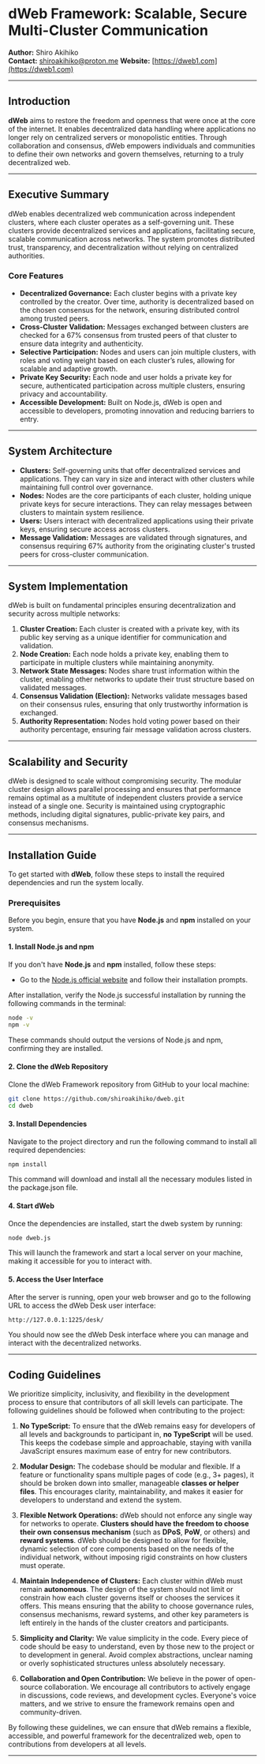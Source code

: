 # dWeb Framework: Scalable, Secure Multi-Cluster Communication

**Author:** Shiro Akihiko  
**Contact:** [shiroakihiko@proton.me](mailto:shiroakihiko@proton.me)
**Website:** [https://dweb1.com](https://dweb1.com)

---

## Introduction
**dWeb** aims to restore the freedom and openness that were once at the core of the internet. It enables decentralized data handling where applications no longer rely on centralized servers or monopolistic entities. Through collaboration and consensus, dWeb empowers individuals and communities to define their own networks and govern themselves, returning to a truly decentralized web.

---

## Executive Summary

dWeb enables decentralized web communication across independent clusters, where each cluster operates as a self-governing unit. These clusters provide decentralized services and applications, facilitating secure, scalable communication across networks. The system promotes distributed trust, transparency, and decentralization without relying on centralized authorities.

### Core Features

- **Decentralized Governance:** Each cluster begins with a private key controlled by the creator. Over time, authority is decentralized based on the chosen consensus for the network, ensuring distributed control among trusted peers.
- **Cross-Cluster Validation:** Messages exchanged between clusters are checked for a 67% consensus from trusted peers of that cluster to ensure data integrity and authenticity.
- **Selective Participation:** Nodes and users can join multiple clusters, with roles and voting weight based on each cluster’s rules, allowing for scalable and adaptive growth.
- **Private Key Security:** Each node and user holds a private key for secure, authenticated participation across multiple clusters, ensuring privacy and accountability.
- **Accessible Development:** Built on Node.js, dWeb is open and accessible to developers, promoting innovation and reducing barriers to entry.

---

## System Architecture

- **Clusters:** Self-governing units that offer decentralized services and applications. They can vary in size and interact with other clusters while maintaining full control over governance.
- **Nodes:** Nodes are the core participants of each cluster, holding unique private keys for secure interactions. They can relay messages between clusters to maintain system resilience.
- **Users:** Users interact with decentralized applications using their private keys, ensuring secure access across clusters.
- **Message Validation:** Messages are validated through signatures, and consensus requiring 67% authority from the originating cluster's trusted peers for cross-cluster communication.

---

## System Implementation

dWeb is built on fundamental principles ensuring decentralization and security across multiple networks:

1. **Cluster Creation:** Each cluster is created with a private key, with its public key serving as a unique identifier for communication and validation.
2. **Node Creation:** Each node holds a private key, enabling them to participate in multiple clusters while maintaining anonymity.
3. **Network State Messages:** Nodes share trust information within the cluster, enabling other networks to update their trust structure based on validated messages.
4. **Consensus Validation (Election):** Networks validate messages based on their consensus rules, ensuring that only trustworthy information is exchanged.
5. **Authority Representation:** Nodes hold voting power based on their authority percentage, ensuring fair message validation across clusters.

---

## Scalability and Security

dWeb is designed to scale without compromising security. The modular cluster design allows parallel processing and ensures that performance remains optimal as a multitute of independent clusters provide a service instead of a single one. Security is maintained using cryptographic methods, including digital signatures, public-private key pairs, and consensus mechanisms.

---

## Installation Guide

To get started with **dWeb**, follow these steps to install the required dependencies and run the system locally.

### Prerequisites

Before you begin, ensure that you have **Node.js** and **npm** installed on your system.

#### 1. Install Node.js and npm

If you don't have **Node.js** and **npm** installed, follow these steps:

- Go to the [Node.js official website](https://nodejs.org/) and follow their installation prompts.

After installation, verify the Node.js successful installation by running the following commands in the terminal:

```bash
node -v
npm -v
```

These commands should output the versions of Node.js and npm, confirming they are installed.

#### 2. Clone the dWeb Repository

Clone the dWeb Framework repository from GitHub to your local machine:

```bash
git clone https://github.com/shiroakihiko/dweb.git
cd dweb
```

#### 3. Install Dependencies

Navigate to the project directory and run the following command to install all required dependencies:

```bash
npm install
```

This command will download and install all the necessary modules listed in the package.json file.


#### 4. Start dWeb

Once the dependencies are installed, start the dweb system by running:

```bash
node dweb.js
```

This will launch the framework and start a local server on your machine, making it accessible for you to interact with.

#### 5. Access the User Interface

After the server is running, open your web browser and go to the following URL to access the dWeb Desk user interface:
```text
http://127.0.0.1:1225/desk/
```

You should now see the dWeb Desk interface where you can manage and interact with the decentralized networks.

---

## Coding Guidelines

We prioritize simplicity, inclusivity, and flexibility in the development process to ensure that contributors of all skill levels can participate. The following guidelines should be followed when contributing to the project:

1. **No TypeScript:** To ensure that the dWeb remains easy for developers of all levels and backgrounds to participant in, **no TypeScript** will be used. This keeps the codebase simple and approachable, staying with vanilla JavaScript ensures maximum ease of entry for new contributors.
   
2. **Modular Design:** The codebase should be modular and flexible. If a feature or functionality spans multiple pages of code (e.g., 3+ pages), it should be broken down into smaller, manageable **classes or helper files**. This encourages clarity, maintainability, and makes it easier for developers to understand and extend the system.

3. **Flexible Network Operations:** dWeb should not enforce any single way for networks to operate. **Clusters should have the freedom to choose their own consensus mechanism** (such as **DPoS**, **PoW**, or others) and **reward systems**. dWeb should be designed to allow for flexible, dynamic selection of core components based on the needs of the individual network, without imposing rigid constraints on how clusters must operate.

4. **Maintain Independence of Clusters:** Each cluster within dWeb must remain **autonomous**. The design of the system should not limit or constrain how each cluster governs itself or chooses the services it offers. This means ensuring that the ability to choose governance rules, consensus mechanisms, reward systems, and other key parameters is left entirely in the hands of the cluster creators and participants.

5. **Simplicity and Clarity:** We value simplicity in the code. Every piece of code should be easy to understand, even by those new to the project or to development in general. Avoid complex abstractions, unclear naming or overly sophisticated structures unless absolutely necessary.

6. **Collaboration and Open Contribution:** We believe in the power of open-source collaboration. We encourage all contributors to actively engage in discussions, code reviews, and development cycles. Everyone's voice matters, and we strive to ensure the framework remains open and community-driven.

By following these guidelines, we can ensure that dWeb remains a flexible, accessible, and powerful framework for the decentralized web, open to contributions from developers at all levels.

---
